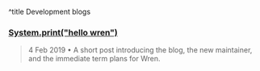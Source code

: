 ^title Development blogs

[<h3>System.print("hello wren")</h3>](hello-wren.html)
> <date>4 Feb 2019</date> • A short post introducing the blog, the new maintainer, and the immediate term plans for Wren.


